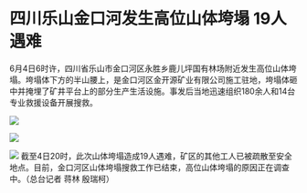

# 四川乐山金口河发生高位山体垮塌 19人遇难

6月4日6时许，四川省乐山市金口河区永胜乡鹿儿坪国有林场附近发生高位山体垮塌。垮塌体下方的半山腰上，是金口河区金开源矿业有限公司施工驻地，垮塌体砸中并掩埋了矿井平台上的部分生产生活设施。事发后当地迅速组织180余人和14台专业救援设备开展搜救。

![](https://inews.gtimg.com/news_bt/Orvio32r0SiR6ONzJD7CiF5DH04RGYr_mh0DVC_QbuNoUAA/1000)

![](https://inews.gtimg.com/news_bt/OqUiurTTIadcC3o_2npmjihU4If2SmcnzfNjpD0AUuMckAA/1000)

![](https://inews.gtimg.com/news_bt/OBA8xzafmjv-8HK-TatItGeUvc582px_wl701bbB1fngQAA/1000)
截至4日20时，此次山体垮塌造成19人遇难，矿区的其他工人已被疏散至安全地点。目前，金口河区山体垮塌搜救工作已结束，高位山体垮塌的原因正在调查中。（总台记者
蒋林 殷瑞柯）

